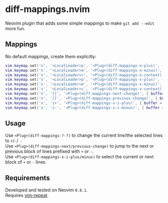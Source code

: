 # diff-mappings.nvim
Neovim plugin that adds some simple mappings to make `git add --edit` more fun.

## Mappings
No default mappings, create them explicitly:
```lua
vim.keymap.set('n', '<LocalLeader>p', '<Plug>(diff-mappings-n-plus)', { buffer = true })
vim.keymap.set('n', '<LocalLeader>m', '<Plug>(diff-mappings-n-minus)', { buffer = true })
vim.keymap.set('n', '<LocalLeader>c', '<Plug>(diff-mappings-n-context)', { buffer = true })
vim.keymap.set('x', '<LocalLeader>p', '<Plug>(diff-mappings-x-plus)', { buffer = true })
vim.keymap.set('x', '<LocalLeader>m', '<Plug>(diff-mappings-x-minus)', { buffer = true })
vim.keymap.set('x', '<LocalLeader>c', '<Plug>(diff-mappings-x-context)', { buffer = true })
vim.keymap.set('n', ']]', '<Plug>(diff-mappings-next-change)', { buffer = true })
vim.keymap.set('n', '[[', '<Plug>(diff-mappings-previous-change)', { buffer = true })
vim.keymap.set('x', 'i+', '<Plug>(diff-mappings-x-i-plus)', { buffer = true })
vim.keymap.set('x', 'i-', '<Plug>(diff-mappings-x-i-minus)', { buffer = true })
```

## Usage
Use `<Plug>(diff-mappings-?-?)` to change the current line/the selected lines to `+`/`-`/` `.  
Use `<Plug>(diff-mappings-next/previous-change)` to jump to the next or previous block of lines prefixed with `+` or `-`.  
Use `<Plug>(diff-mappings-x-i-plus/minus)` to select the current or next block of `+` or `-` lines.

## Requirements
Developed and tested on Neovim `0.8.1`.  
Requires [vim-repeat](https://github.com/tpope/vim-repeat).

